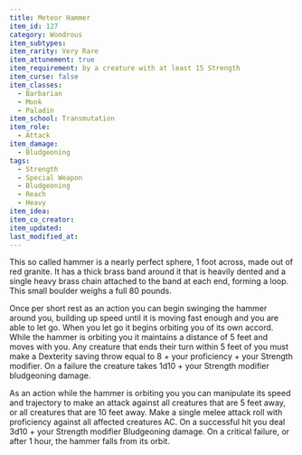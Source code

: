 ```yaml
---
title: Meteor Hammer
item_id: 127
category: Wondrous
item_subtypes:
item_rarity: Very Rare
item_attunement: true
item_requirement: by a creature with at least 15 Strength
item_curse: false
item_classes:
  - Barbarian
  - Monk
  - Paladin
item_school: Transmutation
item_role:
  - Attack
item_damage:
  - Bludgeoning
tags:
  - Strength
  - Special Weapon
  - Bludgeoning
  - Reach
  - Heavy
item_idea:
item_co_creator:
item_updated:
last_modified_at:
---
```


This so called hammer is a nearly perfect sphere, 1 foot across, made out of red granite. It has a thick brass band around it that is heavily dented and a single heavy brass chain attached to the band at each end, forming a loop. This small boulder weighs a full 80 pounds.

Once per short rest as an action you can begin swinging the hammer around you, building up speed until it is moving fast enough and you are able to let go. When you let go it begins orbiting you of its own accord.
While the hammer is orbiting you it maintains a distance of 5 feet and moves with you. Any creature that ends their turn within 5 feet of you must make a Dexterity saving throw equal to 8 + your proficiency + your Strength modifier. On a failure the creature takes 1d10 + your Strength modifier bludgeoning damage.

As an action while the hammer is orbiting you you can manipulate its speed and trajectory to make an attack against all creatures that are 5 feet away, or all creatures that are 10 feet away. Make a single melee attack roll with proficiency against all affected creatures AC. On a successful hit you deal 3d10 + your Strength modifier Bludgeoning damage.
On a critical failure, or after 1 hour, the hammer falls from its orbit.
